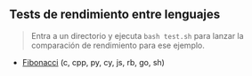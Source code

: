 ## Tests de rendimiento entre lenguajes

> Entra a un directorio y ejecuta `bash test.sh` para lanzar la comparación de rendimiento para ese ejemplo.

- [Fibonacci](https://github.com/mondeja/fullstack/tree/master/backend/src/performance/001-fibonacci) (c, cpp, py, cy, js, rb, go, sh)
